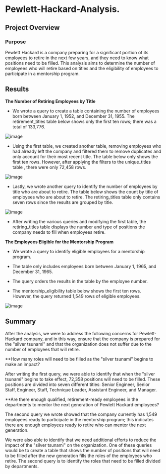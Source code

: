 # Pewlett-Hackard-Analysis.

## Project Overview

### Purpose

Pewlett Hackard is a company preparing for a significant portion of its employees to retire in the next few years, and they need to know what positions need to be filled. This analysis aims to determine the number of employees who will retire based on titles and the eligibility of employees to participate in a mentorship program.

## Results


**The Number of Retiring Employees by Title**



  - We wrote a query to create a table containing the number of employees born between January 1, 1952, and December 31, 1955. The retirement_titles table below shows only the first ten rows; there was a total of 133,776.

   ![image](https://user-images.githubusercontent.com/117063056/218627832-e3a1918b-d148-4ffe-a887-7935ae3ae290.png)

  -  Using the first table, we created another table, removing employees who had already left the company and filtered them to remove duplicates and only account for their most recent title. The table below only shows the first ten rows. However, after applying the filters to the unique_titles table , there were only 72,458 rows. 
  
   ![image](https://user-images.githubusercontent.com/117063056/218628884-fcdfcb40-2c6b-426f-9706-b348247fc66b.png) 
   
  - Lastly, we wrote another query to identify the number of employees by title who are about to retire. The table below shows the count by title of employees who are about to retire. The retiring_titles table only contains seven rows since the results are grouped by title.
  
   ![image](https://user-images.githubusercontent.com/117063056/218630042-992b03d5-75d5-48d0-9714-c422716622bd.png)

  - After writing the various queries and modifying the first table, the retiring_titles table displays the number and type of positions the company needs to fill when employees retire.




**The Employees Eligible for the Mentorship Program**


- We wrote a query to identify eligible employees for a mentorship program.

- The table only includes employees born between January 1, 1965, and December 31, 1965.

- The query orders the results in the table by the employee number.

- The mentorship_eligibility table below shows the first ten rows. However, the query returned 1,549 rows of eligible employees. 


![image](https://user-images.githubusercontent.com/117063056/218635552-9d23e4b9-fa34-4b44-9249-646a2383c11f.png)


## Summary

After the analysis, we were to address the following concerns for Pewlett-Hackard company, and in this way, ensure that the company is prepared for the "silver tsunami" and that the organization does not suffer due to the number of employees that will retire.

**How many roles will need to be filled as the "silver tsunami" begins to make an impact?

After writing the first query, we were able to identify that when the "silver tsunami" begins to take effect, 72,358 positions will need to be filled. These positions are divided into seven different titles: Senior Engineer, Senior Staff, Engineer, Staff, Technique Leader, Assistant Engineer, and Manager.

**Are there enough qualified, retirement-ready employees in the departments to mentor the next generation of Pewlett Hackard employees?

The second query we wrote showed that the company currently has 1,549 employees ready to participate in the mentorship program; this indicates there are enough employees ready to retire who can mentor the next generation.

We were also able to identify that we need additional efforts to reduce the impact of the "silver tsunami" on the organization. One of these queries would be to create a table that shows the number of positions that will need to be filled after the new generation fills the roles of the employees who retire. The second query is to identify the roles that need to be filled divided by departments.
